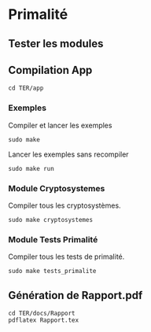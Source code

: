 # Primalité

## Tester les modules

## Compilation App
```cd TER/app```

### Exemples
Compiler et lancer les exemples
```
sudo make
```
Lancer les exemples sans recompiler
```
sudo make run
```
### Module Cryptosystemes
Compiler tous les cryptosystèmes.
```
sudo make cryptosystemes
```
### Module Tests Primalité
Compiler tous les tests de primalité.
```
sudo make tests_primalite
```
## Génération de Rapport.pdf
```
cd TER/docs/Rapport
pdflatex Rapport.tex
```
